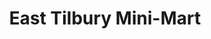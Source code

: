 ---
title: "East Tilbury Mini-Mart"
url: /east-tilbury/east-tilbury-mini-mart/
shop: Lebensmittel
---